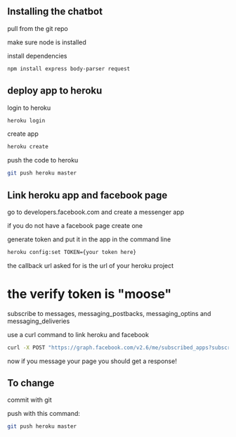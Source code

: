 ## Installing the chatbot

pull from the git repo

make sure node is installed

install dependencies
```bash
npm install express body-parser request
``` 

## deploy app to heroku

login to heroku
```bash
heroku login
``` 
create app

```bash
heroku create
``` 
push the code to heroku
```bash
git push heroku master
``` 

## Link heroku app and facebook page
go to developers.facebook.com and create a messenger app

if you do not have a facebook page create one

generate token and put it in the app in the command line
```bash
heroku config:set TOKEN={your token here}
``` 
the callback url asked for is the url of your heroku project

# the verify token is "moose"

subscribe to messages, messaging_postbacks, messaging_optins and messaging_deliveries

use a curl command to link heroku and facebook
```bash
curl -X POST "https://graph.facebook.com/v2.6/me/subscribed_apps?subscribed_fields=message_deliveries&messages&messaging_optins&messaging_postbacks&access_token={your secret token here}"

``` 

now if you message your page you should get a response!

## To change

commit with git

push with this command:
```bash
git push heroku master
``` 

